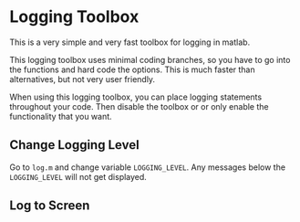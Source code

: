 # Logging Toolbox #

This is a very simple and very fast toolbox for logging in matlab.

This logging toolbox uses minimal coding branches, so you have to go into the functions
and hard code the options. This is much faster than alternatives, but not very user friendly.

When using this logging toolbox, you can place logging statements throughout your code. Then disable the toolbox or or only enable the functionality that you want.

## Change Logging Level

Go to `log.m` and change variable `LOGGING_LEVEL`. Any messages below the `LOGGING_LEVEL` will not get displayed.

## Log to Screen